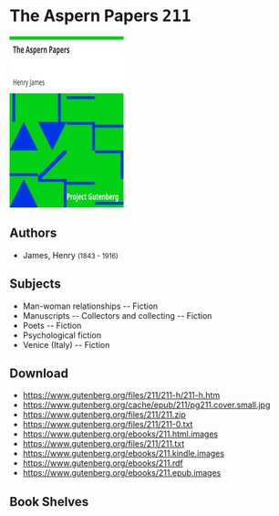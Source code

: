 # The Aspern Papers <kbd>211</kbd>

![](./cover.medium.jpg "")

## Authors


 - James, Henry <small>(1843 - 1916)</small>

## Subjects


 - Man-woman relationships -- Fiction
 - Manuscripts -- Collectors and collecting -- Fiction
 - Poets -- Fiction
 - Psychological fiction
 - Venice (Italy) -- Fiction

## Download


 - https://www.gutenberg.org/files/211/211-h/211-h.htm
 - https://www.gutenberg.org/cache/epub/211/pg211.cover.small.jpg
 - https://www.gutenberg.org/files/211/211.zip
 - https://www.gutenberg.org/files/211/211-0.txt
 - https://www.gutenberg.org/ebooks/211.html.images
 - https://www.gutenberg.org/files/211/211.txt
 - https://www.gutenberg.org/ebooks/211.kindle.images
 - https://www.gutenberg.org/ebooks/211.rdf
 - https://www.gutenberg.org/ebooks/211.epub.images

## Book Shelves


